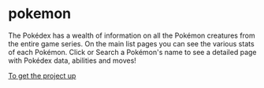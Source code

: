 # pokemon

The Pokédex has a wealth of information on all the Pokémon creatures from the entire game series. On the main list pages you can see the various stats of each Pokémon. Click or Search a Pokémon's name to see a detailed page with Pokédex data, abilities and moves!

[To get the project up](https://github.com/dtseng123/pokemon/tree/main/pokedex)